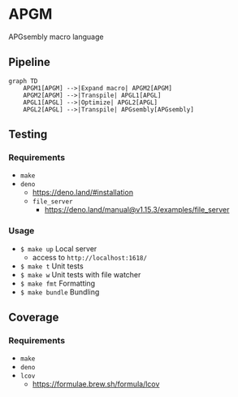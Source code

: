 # APGM

APGsembly macro language

## Pipeline

```mermaid
graph TD
    APGM1[APGM] -->|Expand macro| APGM2[APGM]
    APGM2[APGM] -->|Transpile| APGL1[APGL]
    APGL1[APGL] -->|Optimize| APGL2[APGL]
    APGL2[APGL] -->|Transpile| APGsembly[APGsembly]
```

## Testing

### Requirements

- `make`
- `deno`
  - https://deno.land/#installation
  - `file_server`
    - https://deno.land/manual@v1.15.3/examples/file_server

### Usage

- `$ make up` Local server
  - access to `http://localhost:1618/`
- `$ make t` Unit tests
- `$ make w` Unit tests with file watcher
- `$ make fmt` Formatting
- `$ make bundle` Bundling

## Coverage

### Requirements

- `make`
- `deno`
- `lcov`
  - https://formulae.brew.sh/formula/lcov
